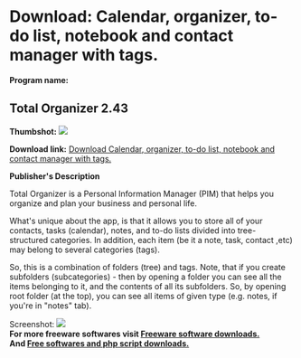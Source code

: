 # Download: Calendar, organizer, to-do list, notebook and contact manager with tags.

**Program name:**

## Total Organizer 2.43

  
**Thumbshot:** ![](http://www.freewarefiles.com/screenshot/totalorganizer_md.gif)   
  
**Download link:** [Download Calendar, organizer, to-do list, notebook and contact manager with tags.](http://freesoftwares.boysofts.com/Total-Organizer_program_21175.html)  
  


**Publisher's Description**  
  


Total Organizer is a Personal Information Manager (PIM) that helps you organize and plan your business and personal life. 

What's unique about the app, is that it allows you to store all of your contacts, tasks (calendar), notes, and to-do lists divided into tree-structured categories. In addition, each item (be it a note, task, contact ,etc) may belong to several categories (tags).

So, this is a combination of folders (tree) and tags. Note, that if you create subfolders (subcategories) - then by opening a folder you can see all the items belonging to it, and the contents of all its subfolders. So, by opening root folder (at the top), you can see all items of given type (e.g. notes, if you're in "notes" tab).

  
  
Screenshot: ![](http://www.freewarefiles.com/screenshot/totalorganizer.gif)   
**For more freeware softwares visit [Freeware software downloads.](http://freesoftwares.boysofts.com/)**   
**And [Free softwares and php script downloads.](http://www.boysofts.com/)**

